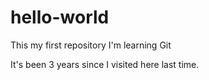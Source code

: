 # hello-world
This my first repository
I'm learning Git

It's been 3 years since I visited here last time.
